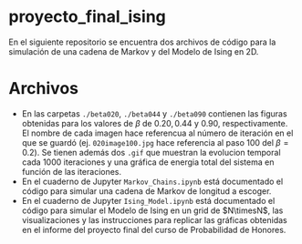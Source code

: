 # proyecto_final_ising
En el siguiente repositorio se encuentra dos archivos de código para la simulación de una cadena de Markov y del Modelo de Ising en 2D.

# Archivos
- En las carpetas `./beta020`, `./beta044` y `./beta090` contienen las figuras obtenidas para los valores de $\beta$ de $0.20, 0.44$ y $0.90$, respectivamente. El nombre de cada imagen hace referencua al número de iteración en el que se guardó (ej. `020image100.jpg` hace referencia al paso $100$ del $\beta=0.2$). Se tienen además dos `.gif` que muestran la evolucion temporal cada $1000$ iteraciones y una gráfica de energia total del sistema en función de las iteraciones.
- En el cuaderno de Jupyter `Markov_Chains.ipynb` está documentado el código para simular una cadena de Markov de longitud a escoger.
- En el cuaderno de Jupyter `Ising_Model.ipynb` está documentado el código para simular el Modelo de Ising en un grid de $N\timesN$, las visualizaciones y las instrucciones para replicar las gráficas obtenidas en el informe del proyecto final del curso de Probabilidad de Honores.
